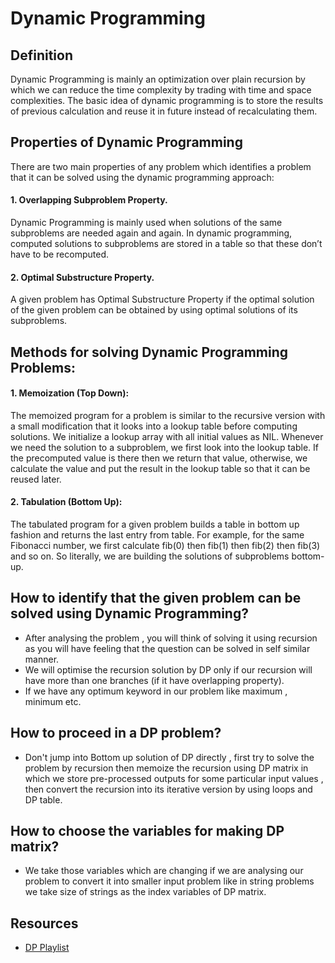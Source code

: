 # Dynamic Programming

## Definition  
Dynamic Programming is mainly an optimization over plain recursion by which we can reduce the time complexity by trading with time and space complexities.
The basic idea of dynamic programming is to store the results of previous calculation and reuse it in future instead of recalculating them.

## Properties of Dynamic Programming
There are two main properties of any problem which identifies a problem that it can be solved using the dynamic programming approach:

#### 1. Overlapping Subproblem Property.
Dynamic Programming is mainly used when solutions of the same subproblems are needed again and again. In dynamic programming, computed solutions to subproblems 
are stored in a table so that these don’t have to be recomputed.

#### 2. Optimal Substructure Property.
A given problem has Optimal Substructure Property if the optimal solution of the given problem can be obtained by using optimal solutions of its subproblems.

## Methods for solving Dynamic Programming Problems:

#### 1. Memoization (Top Down):
The memoized program for a problem is similar to the recursive version with a small modification that it looks into a lookup table before computing solutions. We initialize a lookup array with all initial values as NIL. Whenever we need the solution to a subproblem, we first look into the lookup table. If the precomputed value is there then we return that value, otherwise, we calculate the value and put the result in the lookup table so that it can be reused later.

#### 2. Tabulation (Bottom Up): 
The tabulated program for a given problem builds a table in bottom up fashion and returns the last entry from table. For example, for the same Fibonacci number, we first calculate fib(0) then fib(1) then fib(2) then fib(3) and so on. So literally, we are building the solutions of subproblems bottom-up.

## How to identify that the given problem can be solved using Dynamic Programming?
* After analysing the problem , you will think of solving it using recursion as you will have feeling that the question can be solved in self similar manner.
* We will optimise the recursion solution by DP only if our recursion will have more than one branches (if it have overlapping property).
* If we have any optimum keyword in our problem like maximum , minimum etc.

## How to proceed in a DP problem?
* Don't jump into Bottom up solution of DP directly , first try to solve the problem by recursion then memoize the recursion using DP matrix in which we store pre-processed 
outputs for some particular input values , then convert the recursion into its iterative version by using loops and DP table.

## How to choose the variables for making DP matrix?
* We take those variables which are changing if we are analysing our problem to convert it into smaller input problem like in string problems we take size of strings as the index variables of DP matrix.

## Resources
* [DP Playlist](https://youtu.be/nqowUJzG-iM)
